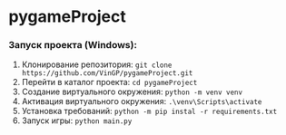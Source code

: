 # pygameProject

### Запуск проекта (Windows):

1. Клонирование репозитория: `git clone https://github.com/VinGP/pygameProject.git`
2. Перейти в каталог проекта: `cd pygameProject`
3. Создание виртуального окружения: `python -m venv venv`
4. Активация виртуального окружения: `.\venv\Scripts\activate`
5. Установка требований: `python -m pip instal -r requirements.txt`
6. Запуск игры: `python main.py`
